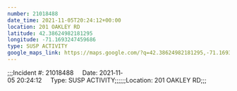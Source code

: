 ```yaml
---
number: 21018488
date_time: 2021-11-05T20:24:12+00:00
location: 201 OAKLEY RD
latitude: 42.38624982181295
longitude: -71.1693247459686
type: SUSP ACTIVITY
google_maps_link: https://maps.google.com/?q=42.38624982181295,-71.1693247459686
---
```


;;;Incident #: 21018488     Date: 2021‐11‐05 20:24:12     Type: SUSP ACTIVITY;;;;;;Location: 201 OAKLEY RD;;;
